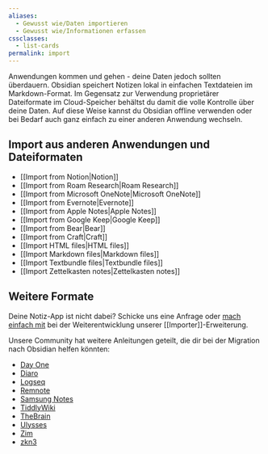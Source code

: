```yaml
---
aliases:
  - Gewusst wie/Daten importieren
  - Gewusst wie/Informationen erfassen
cssclasses:
  - list-cards
permalink: import
---
```


Anwendungen kommen und gehen - deine Daten jedoch sollten überdauern. Obsidian speichert Notizen lokal in einfachen Textdateien im Markdown-Format. Im Gegensatz zur Verwendung proprietärer Dateiformate im Cloud-Speicher behältst du damit die volle Kontrolle über deine Daten. Auf diese Weise kannst du Obsidian offline verwenden oder bei Bedarf auch ganz einfach zu einer anderen Anwendung wechseln.

## Import aus anderen Anwendungen und Dateiformaten

- <span class="icon-app icon-notion"></span> [[Import from Notion|Notion]]
- <span class="icon-app icon-roam"></span> [[Import from Roam Research|Roam Research]]
- <span class="icon-app icon-onenote"></span> [[Import from Microsoft OneNote|Microsoft OneNote]]
- <span class="icon-app icon-evernote"></span> [[Import from Evernote|Evernote]]
- <span class="icon-app icon-apple-notes"></span> [[Import from Apple Notes|Apple Notes]]
- <span class="icon-app icon-google-keep"></span> [[Import from Google Keep|Google Keep]]
- <span class="icon-app icon-bear"></span> [[Import from Bear|Bear]]
- <span class="icon-app icon-craft"></span> [[Import from Craft|Craft]]
- <span class="icon-app icon-html"></span> [[Import HTML files|HTML files]]
- <span class="icon-app icon-md"></span> [[Import Markdown files|Markdown files]]
- <span class="icon-app icon-md"></span> [[Import Textbundle files|Textbundle files]]
- <span class="icon-app icon-md"></span> [[Import Zettelkasten notes|Zettelkasten notes]]

## Weitere Formate

Deine Notiz-App ist nicht dabei? Schicke uns eine Anfrage oder [mach einfach mit](https://github.com/obsidianmd/obsidian-importer) bei der Weiterentwicklung unserer [[Importer]]-Erweiterung.

Unsere Community hat weitere Anleitungen geteilt, die dir bei der Migration nach Obsidian helfen könnten:

- [Day One](https://github.com/obsidianmd/obsidian-importer/issues/55)
- [Diaro](https://github.com/obsidianmd/obsidian-importer/issues/38)
- [Logseq](https://github.com/obsidianmd/obsidian-importer/issues/47)
- [Remnote](https://forum.obsidian.md/t/can-anybody-help-with-migrating-remnote-to-obsidian/40156/2)
- [Samsung Notes](https://github.com/obsidianmd/obsidian-importer/issues/307)
- [TiddlyWiki](https://forum.obsidian.md/t/import-from-tiddlywiki-5-to-obsidian/731)
- [TheBrain](https://github.com/obsidianmd/obsidian-importer/issues/97)
- [Ulysses](https://github.com/obsidianmd/obsidian-importer/issues/18)
- [Zim](https://github.com/obsidianmd/obsidian-importer/issues/39)
- [zkn3](https://forum.obsidian.md/t/migrating-from-zkn3-to-obsidian-without-losing-your-tags-and-internal-links-documentation/7457)
